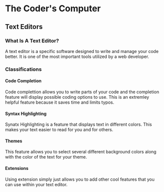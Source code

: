 # The Coder's Computer
## Text Editors
### What Is A Text Editor?
A text editor is a specific software designed to write and manage your code better. It is one of the most important tools utilized by a web developer. 
### Classifications
#### Code Completion 
Code complettion allows you to write parts of your code and the completion feature will display possible coding options to use. This is an extremley helpful feature because it saves time and limits typos. 
#### Syntax Highlighting 
Synatx Highlighting is a feature that displays text in different colors. This makes your text easier to read for you and for others.
#### Themes
This feature allows you to select several different background colors along with the color of the text for your theme.
#### Extensions
Using extension simply just allows you to add other cool features that you can use within your text editor. 
